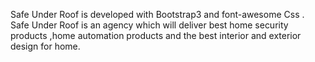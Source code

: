 Safe Under Roof is developed with Bootstrap3 and font-awesome Css .
Safe Under Roof is an agency which will deliver best home security products ,home automation products and the best interior and exterior design for home.

